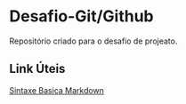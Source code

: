 # Desafio-Git/Github
Repositório criado para o desafio de projeato.

## Link Úteis 
[Sintaxe Basica Markdown](https://www.markdownguide.org/basic-syntax/)
